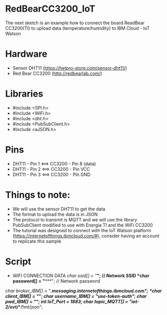 # RedBearCC3200_IoT
The next sketch is an example how to connect the board ReadBear CC3200(TI) to upload data (temperature/humidity) to IBM Cloud - IoT Watson

# Hardware
 * Sensor DHT11 (https://hetpro-store.com/sensor-dht11/)
 * Red Bear CC3200 (http://redbearlab.com/)

# Libraries
 * #include <SPI.h>
 * #include <WiFi.h>
 * #include <dht.h>
 * #include <PubSubClient.h>
 * #include <aJSON.h>

# Pins
 - DHT11 - Pin 1 <==> CC3200 - Pin 8 (data)
 - DHT11 - Pin 2 <==> CC3200 - Pin VCC
 - DHT11 - Pin 3 <==> CC3200 - Pin GND
     
# Things to note:
 * We will use the sensor DHT11 to get the data 
 * The format to upload the data is in JSON
 * The protocol to transmit is MQTT and we will use the library PubSubClient modified to use with Energia TI and the WiFi CC3200
 * The tutorial was designed to connect with the IoT Watson platform (https://internetofthings.ibmcloud.com/#), consider having an account to replicate this sample
 
 # Script
 
* WIFI CONNECTION DATA
*char ssid[] = "*********";            // Network SSID
*char password[] = "***********";      // Network password

*char broker_IBM[] = "************.messaging.internetofthings.ibmcloud.com";
*char client_IBM[] = "*****************";
*char username_IBM[] = "use-token-auth";
*char pwd_IBM[] = "***************";
*int IoT_Port = 1883;
*char topic_MQTT[] = "iot-2/evt/**********/fmt/json";
